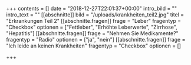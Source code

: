 +++
contents = []
date = "2018-12-27T22:01:37+00:00"
intro_bild = ""
intro_text = ""
[[abschnitte]]
bild = "/uploads/krankheiten_teil2.jpg"
titel = "Erkrankungen Teil 2"
[[abschnitte.fragen]]
frage = "Leber"
fragentyp = "Checkbox"
optionen = ["Fettleber", "Erhöhte Leberwerte", "Zirrhose", "Hepatitis"]
[[abschnitte.fragen]]
frage = "Nehmen Sie Medikamente?"
fragentyp = "Radio"
optionen = ["ja", "nein"]
[[abschnitte.fragen]]
frage = "Ich leide an keinen Krankheiten"
fragentyp = "Checkbox"
optionen = []

+++
